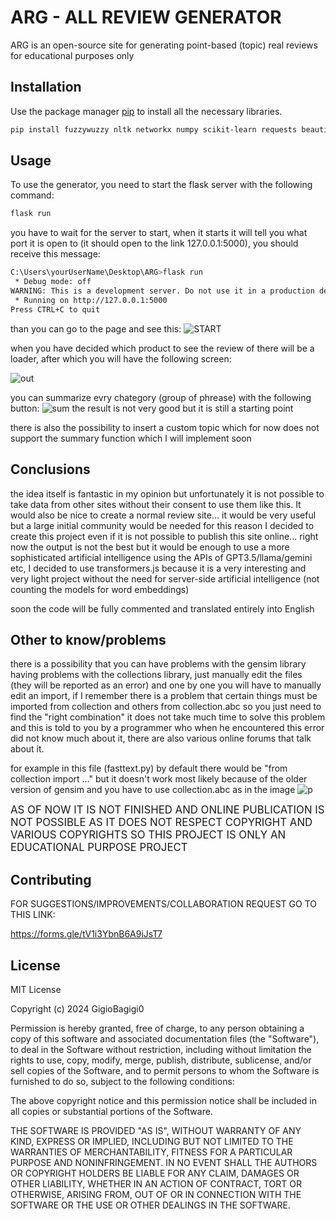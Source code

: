 # ARG - ALL REVIEW GENERATOR

ARG is an open-source site for generating point-based (topic) real reviews for educational purposes only

## Installation

Use the package manager [pip](https://pip.pypa.io/en/stable/) to install all the necessary libraries.

```bash
pip install fuzzywuzzy nltk networkx numpy scikit-learn requests beautifulsoup4 concurrent.futures flask gensim==3.8.1 spacy wikipedia googlesearch
```
## Usage
To use the generator, you need to start the flask server with the following command:
```bash
flask run
```
you have to wait for the server to start, when it starts it will tell you what port it is open to (it should open to the link 127.0.0.1:5000), you should receive this message:
```bash 
C:\Users\yourUserName\Desktop\ARG>flask run
 * Debug mode: off
WARNING: This is a development server. Do not use it in a production deployment. Use a production WSGI server instead.
 * Running on http://127.0.0.1:5000
Press CTRL+C to quit
```
than you can go to the page and see this:
![START](/START.png "")

when you have decided which product to see the review of there will be a loader, after which you will have the following screen:

![out](/out.png "")

you can summarize evry chategory (group of phrease) with the following button: 
![sum](/sum.png "")
the result is not very good but it is still a starting point

there is also the possibility to insert a custom topic which for now does not support the summary function which I will implement soon
## Conclusions
the idea itself is fantastic in my opinion but unfortunately it is not possible to take data from other sites without their consent to use them like this. It would also be nice to create a normal review site... it would be very useful but a large initial community would be needed for this reason I decided to create this project even if it is not possible to publish this site online... right now the output is not the best but it would be enough to use a more sophisticated artificial intelligence using the APIs of GPT3.5/llama/gemini etc, I decided to use transformers.js because it is a very interesting and very light project without the need for server-side artificial intelligence (not counting the models for word embeddings)

soon the code will be fully commented and translated entirely into English
## Other to know/problems
there is a possibility that you can have problems with the gensim library having problems with the collections library, just manually edit the files (they will be reported as an error) and one by one you will have to manually edit an import, if I remember there is a problem that certain things must be imported from collection and others from collection.abc so you just need to find the "right combination" it does not take much time to solve this problem and this is told to you by a programmer who when he encountered this error did not know much about it, there are also various online forums that talk about it.

for example in this file (fasttext.py) by default there would be "from collection import ..." but it doesn't work most likely because of the older version of gensim and you have to use collection.abc as in the image
![p](/colProblems.png 'p')

<span style="font-size:larger;">AS OF NOW IT IS NOT FINISHED AND ONLINE PUBLICATION IS NOT POSSIBLE AS IT DOES NOT RESPECT COPYRIGHT AND VARIOUS COPYRIGHTS SO THIS PROJECT IS ONLY AN EDUCATIONAL PURPOSE PROJECT</span>

## Contributing

FOR SUGGESTIONS/IMPROVEMENTS/COLLABORATION REQUEST GO TO THIS LINK: 

https://forms.gle/tV1i3YbnB6A9iJsT7

## License
MIT License

Copyright (c) 2024 GigioBagigi0

Permission is hereby granted, free of charge, to any person obtaining a copy
of this software and associated documentation files (the "Software"), to deal
in the Software without restriction, including without limitation the rights
to use, copy, modify, merge, publish, distribute, sublicense, and/or sell
copies of the Software, and to permit persons to whom the Software is
furnished to do so, subject to the following conditions:

The above copyright notice and this permission notice shall be included in all
copies or substantial portions of the Software.

THE SOFTWARE IS PROVIDED "AS IS", WITHOUT WARRANTY OF ANY KIND, EXPRESS OR
IMPLIED, INCLUDING BUT NOT LIMITED TO THE WARRANTIES OF MERCHANTABILITY,
FITNESS FOR A PARTICULAR PURPOSE AND NONINFRINGEMENT. IN NO EVENT SHALL THE
AUTHORS OR COPYRIGHT HOLDERS BE LIABLE FOR ANY CLAIM, DAMAGES OR OTHER
LIABILITY, WHETHER IN AN ACTION OF CONTRACT, TORT OR OTHERWISE, ARISING FROM,
OUT OF OR IN CONNECTION WITH THE SOFTWARE OR THE USE OR OTHER DEALINGS IN THE
SOFTWARE.
